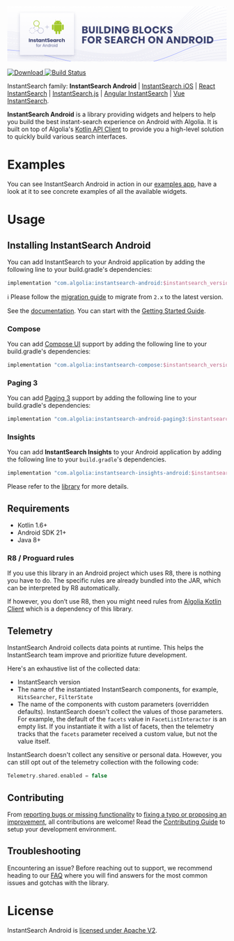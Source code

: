 
<img src="docs/img/banner.png" alt="InstantSearch Android" />

[ ![Download](https://img.shields.io/maven-central/v/com.algolia/instantsearch-android?label=Download) ](https://search.maven.org/search?q=a:instantsearch-android)
[![Build Status](https://travis-ci.org/algolia/instantsearch-android.svg?branch=master)](https://travis-ci.org/algolia/instantsearch-android)

InstantSearch family: **InstantSearch Android** | [InstantSearch iOS][instantsearch-ios-github] | [React InstantSearch][react-instantsearch-github] | [InstantSearch.js][instantsearch-js-github] | [Angular InstantSearch][instantsearch-angular-github] | [Vue InstantSearch][instantsearch-vue-github].

**InstantSearch Android** is a library providing widgets and helpers to help you build the best instant-search experience on Android with Algolia.
It is built on top of Algolia's [Kotlin API Client][kotlin-client] to provide you a high-level solution to quickly build various search interfaces.

# Examples

You can see InstantSearch Android in action in our [examples app][examples-url], have a look at it to see concrete examples of all the available widgets.

# Usage

## Installing InstantSearch Android

You can add InstantSearch to your Android application by adding the following line to your build.gradle's dependencies:

```groovy
implementation "com.algolia:instantsearch-android:$instantsearch_version"
```

ℹ️ Please follow the [migration guide](docs/guide/Migration_2.x_3.x.md) to migrate from `2.x` to the latest version.

See the [documentation][doc]. You can start with the [Getting Started Guide][getting-started].

<!-- vale Google.Spacing = YES -->

### Compose

You can add [Compose UI](https://developer.android.com/jetpack/androidx/releases/compose-ui) support by adding the following line to your build.gradle's dependencies:

```groovy
implementation "com.algolia:instantsearch-compose:$instantsearch_version"
```

### Paging 3

You can add [Paging 3](https://developer.android.com/topic/libraries/architecture/paging/v3-overview) support by adding the following line to your build.gradle's dependencies:

```groovy
implementation "com.algolia:instantsearch-android-paging3:$instantsearch_version"
```

### Insights

You can add **InstantSearch Insights** to your Android application by adding the following line to your `build.gradle`'s dependencies.
```groovy
implementation "com.algolia:instantsearch-insights-android:$instantsearch_version"
```

Please refer to the [library](instantsearch-insights/README.md) for more details.

## Requirements

* Kotlin 1.6+
* Android SDK 21+
* Java 8+

### R8 / Proguard rules

If you use this library in an Android project which uses R8, there is nothing you have to do. The specific rules are 
already bundled into the JAR, which can be interpreted by R8 automatically.

If however, you don’t use R8, then you might need rules from [Algolia Kotlin Client](https://github.com/algolia/algoliasearch-client-kotlin#r8--proguard-rules) which is a dependency of this library.

## Telemetry
InstantSearch Android collects data points at runtime. This helps the InstantSearch team improve and prioritize future development.

Here's an exhaustive list of the collected data:

- InstantSearch version
- The name of the instantiated InstantSearch components, for example, `HitsSearcher`, `FilterState`
- The name of the components with custom parameters (overridden defaults). InstantSearch doesn't collect the values of those parameters. For example, the default of the `facets` value in `FacetListInteractor` is an empty list. If you instantiate it with a list of facets, then the telemetry tracks that the `facets` parameter received a custom value, but not the value itself.

InstantSearch doesn't collect any sensitive or personal data. However, you can still opt out of the telemetry collection with the following code:
```kotlin
Telemetry.shared.enabled = false
```

## Contributing

From [reporting bugs or missing functionality](https://github.com/algolia/instantsearch-android/issues/new) to [fixing a typo or proposing an improvement](https://github.com/algolia/instantsearch-android/compare), all contributions are welcome! Read the [Contributing Guide](https://github.com/algolia/instantsearch-android/blob/master/CONTRIBUTING.md) to setup your development environment.

## Troubleshooting

Encountering an issue? Before reaching out to support, we recommend heading to our [FAQ](https://www.algolia.com/doc/guides/building-search-ui/troubleshooting/faq/android/) where you will find answers for the most common issues and gotchas with the library.

# License

InstantSearch Android is [licensed under Apache V2](LICENSE).

[doc]: https://algolia.com/doc/guides/building-search-ui/what-is-instantsearch/android/
[getting-started]: https://algolia.com/doc/guides/building-search-ui/getting-started/android/
[kotlin-client]: https://github.com/algolia/algoliasearch-client-kotlin
[showcase-url]: https://algolia.com/doc/guides/building-search-ui/widgets/showcase/android/
[examples-url]: /examples
[react-instantsearch-github]: https://github.com/algolia/react-instantsearch/
[instantsearch-ios-github]: https://github.com/algolia/instantsearch-ios
[instantsearch-js-github]: https://github.com/algolia/instantsearch.js
[instantsearch-vue-github]: https://github.com/algolia/vue-instantsearch
[instantsearch-angular-github]: https://github.com/algolia/angular-instantsearch
